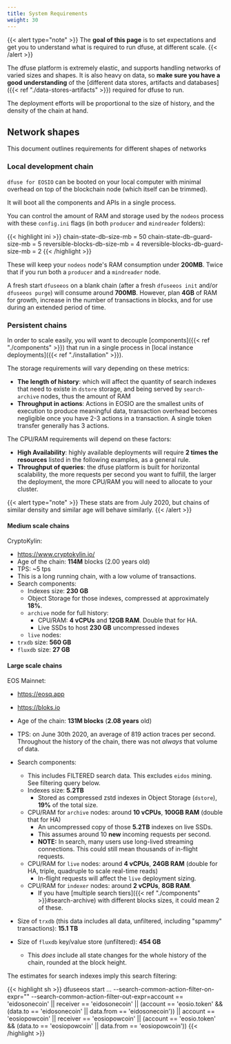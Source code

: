 ```yaml
---
title: System Requirements
weight: 30
---
```


{{< alert type="note" >}}
The **goal of this page** is to set expectations and get you to understand what is required to run dfuse, at different scale.
{{< /alert >}}

The dfuse platform is extremely elastic, and supports handling networks of varied sizes and shapes. It is also heavy on data, so **make sure you have a good understanding** of the [different data stores, artifacts and databases]({{< ref "./data-stores-artifacts" >}}) required for dfuse to run.

The deployment efforts will be proportional to the size of history,
and the density of the chain at hand.


## Network shapes

This document outlines requirements for different shapes of networks


### Local development chain

`dfuse for EOSIO` can be booted on your local computer with minimal overhead on top of the blockchain node (which itself can be trimmed).

It will boot all the components and APIs in a single process.

You can control the amount of RAM and storage used by the `nodeos` process with these `config.ini` flags (in both `producer` and `mindreader` folders):

{{< highlight ini >}}
chain-state-db-size-mb = 50
chain-state-db-guard-size-mb = 5
reversible-blocks-db-size-mb = 4
reversible-blocks-db-guard-size-mb = 2
{{< /highlight >}}

These will keep your `nodeos` node's RAM consumption under **200MB**. Twice that if you run both a `producer` and a `mindreader` node.

A fresh start `dfuseeos` on a blank chain (after a fresh `dfuseeos init` and/or `dfuseeos purge`) will consume around **700MB**. However, plan **4GB** of RAM for growth, increase in the number of transactions in blocks, and for use during an extended period of time.


### Persistent chains

In order to scale easily, you will want to decouple [components]({{< ref "./components" >}}) that run in a single process in [local instance deployments]({{< ref "./installation" >}}).

The storage requirements will vary depending on these metrics:

* **The length of history**: which will affect the quantity of search indexes that need to existe in `dstore` storage, and being served by `search-archive` nodes, thus the amount of RAM
* **Throughput in actions**: Actions in EOSIO are the smallest units of execution to produce meaningful data, transaction overhead becomes negligible once you have 2-3 actions in a transaction. A single token transfer generally has 3 actions.

The CPU/RAM requirements will depend on these factors:

* **High Availability**: highly available deployments will require **2 times the resources** listed in the following examples, as a general rule.
* **Throughput of queries**: the dfuse platform is built for horizontal scalability, the more requests per second you want to fulfill, the larger the deployment, the more CPU/RAM you will need to allocate to your cluster.

{{< alert type="note" >}}
These stats are from July 2020, but chains of similar density and
similar age will behave similarly.
{{< /alert >}}



<!-- #### Small scale chains -->

<!-- EOSIO Testnet (by Block.one): -->

<!-- * https://testnet.eos.io/ -->
<!-- * Age of the chain: 14M blocks (2.5 months old, **[refreshes (resets) each 3 months](https://testnet.eos.io/faq)**) -->
<!-- * TPS: 2-3 actions/s -->


#### Medium scale chains

CryptoKylin:

* https://www.cryptokylin.io/
* Age of the chain: **114M** blocks (2.00 years old)
* TPS: ~5 tps
* This is a long running chain, with a low volume of transactions.
* Search components:
  * Indexes size: **230 GB**
  * Object Storage for those indexes, compressed at approximately **18%**.
  * `archive` node for full history:
    * CPU/RAM: **4 vCPUs** and **12GB RAM**. Double that for HA.
    * Live SSDs to host **230 GB** uncompressed indexes
  * `live` nodes:
* `trxdb` size: **560 GB**
* `fluxdb` size: **27 GB**


#### Large scale chains

EOS Mainnet:

* https://eosq.app
* https://bloks.io
* Age of the chain: **131M blocks** (**2.08 years** old)
* TPS: on June 30th 2020, an average of 819 action traces per second.   Throughout the history of the chain, there was not _always_ that volume of data.
* Search components:
  * This includes FILTERED search data.  This excludes `eidos` mining.  See filtering query below.
  * Indexes size: **5.2TB**
    * Stored as compressed zstd indexes in Object Storage (`dstore`), **19%** of the total size.
  * CPU/RAM for `archive` nodes: around **10 vCPUs**, **100GB RAM** (double that for HA)
    * An uncompressed copy of those **5.2TB** indexes on live SSDs.
    * This assumes around 10 **new** incoming requests per second.
    * **NOTE:** In search, many users use long-lived streaming connections. This could still mean thousands of in-flight requests.
  * CPU/RAM for `live` nodes: around **4 vCPUs**, **24GB RAM** (double for HA, triple, quadruple to scale real-time reads)
    * In-flight requests will affect the `live` deployment sizing.
  * CPU/RAM for `indexer` nodes: around **2 vCPUs**, **8GB RAM**.
    * If you have [multiple search tiers]({{< ref "./components" >}}#search-archive) with different blocks sizes, it could mean 2 of these.

* Size of `trxdb` (this data includes all data, unfiltered, including "spammy" transactions): **15.1 TB**

* Size of `fluxdb` key/value store (unfiltered): **454 GB**
  * This _does_ include all state changes for the whole history of the chain, rounded at the block height.

The estimates for search indexes imply this search filtering:

{{< highlight sh >}}
dfuseeos start
      ...
      --search-common-action-filter-on-expr=""
      --search-common-action-filter-out-expr=account == 'eidosonecoin' || receiver == 'eidosonecoin' || (account == 'eosio.token' && (data.to == 'eidosonecoin' || data.from == 'eidosonecoin')) || account == 'eosiopowcoin' || receiver == 'eosiopowcoin' || (account == 'eosio.token' && (data.to == 'eosiopowcoin' || data.from == 'eosiopowcoin'))
{{< /highlight >}}

```
```
